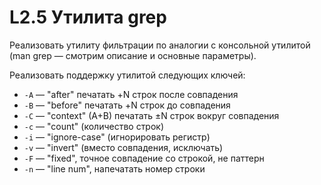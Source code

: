 # L2.5 Утилита grep
Реализовать утилиту фильтрации по аналогии с консольной утилитой (man grep — смотрим описание и основные параметры).

Реализовать поддержку утилитой следующих ключей:
- `-A` — "after" печатать +N строк после совпадения
- `-B` — "before" печатать +N строк до совпадения
- `-C` — "context" (A+B) печатать ±N строк вокруг совпадения
- `-c` — "count" (количество строк)
- `-i` — "ignore-case" (игнорировать регистр)
- `-v` — "invert" (вместо совпадения, исключать)
- `-F` — "fixed", точное совпадение со строкой, не паттерн
- `-n` — "line num", напечатать номер строки